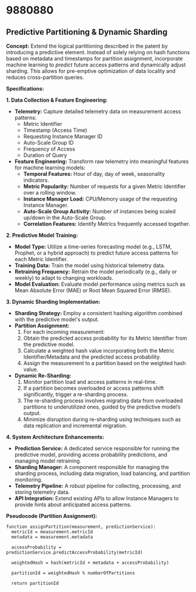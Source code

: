 # 9880880

## Predictive Partitioning & Dynamic Sharding

**Concept:** Extend the logical partitioning described in the patent by introducing a predictive element. Instead of solely relying on hash functions based on metadata and timestamps for partition assignment, incorporate machine learning to *predict* future access patterns and dynamically adjust sharding. This allows for pre-emptive optimization of data locality and reduces cross-partition queries.

**Specifications:**

**1. Data Collection & Feature Engineering:**

*   **Telemetry:** Capture detailed telemetry data on measurement access patterns:
    *   Metric Identifier
    *   Timestamp (Access Time)
    *   Requesting Instance Manager ID
    *   Auto-Scale Group ID
    *   Frequency of Access
    *   Duration of Query
*   **Feature Engineering:**  Transform raw telemetry into meaningful features for machine learning models:
    *   **Temporal Features:** Hour of day, day of week, seasonality indicators.
    *   **Metric Popularity:**  Number of requests for a given Metric Identifier over a rolling window.
    *   **Instance Manager Load:** CPU/Memory usage of the requesting Instance Manager.
    *   **Auto-Scale Group Activity:** Number of instances being scaled up/down in the Auto-Scale Group.
    *   **Correlation Features:**  Identify Metrics frequently accessed together.

**2. Predictive Model Training:**

*   **Model Type:** Utilize a time-series forecasting model (e.g., LSTM, Prophet, or a hybrid approach) to predict future access patterns for each Metric Identifier.
*   **Training Data:** Train the model using historical telemetry data.
*   **Retraining Frequency:** Retrain the model periodically (e.g., daily or weekly) to adapt to changing workloads.
*   **Model Evaluation:** Evaluate model performance using metrics such as Mean Absolute Error (MAE) or Root Mean Squared Error (RMSE).

**3. Dynamic Sharding Implementation:**

*   **Sharding Strategy:** Employ a consistent hashing algorithm combined with the predictive model's output.
*   **Partition Assignment:**  
    1.  For each incoming measurement:
    2.  Obtain the predicted access probability for its Metric Identifier from the predictive model.
    3.  Calculate a weighted hash value incorporating both the Metric Identifier/Metadata and the predicted access probability.
    4.  Assign the measurement to a partition based on the weighted hash value.
*   **Dynamic Re-Sharding:**
    1.  Monitor partition load and access patterns in real-time.
    2.  If a partition becomes overloaded or access patterns shift significantly, trigger a re-sharding process.
    3.  The re-sharding process involves migrating data from overloaded partitions to underutilized ones, guided by the predictive model’s output.
    4.  Minimize disruption during re-sharding using techniques such as data replication and incremental migration.

**4. System Architecture Enhancements:**

*   **Prediction Service:**  A dedicated service responsible for running the predictive model, providing access probability predictions, and managing model retraining.
*   **Sharding Manager:** A component responsible for managing the sharding process, including data migration, load balancing, and partition monitoring.
*   **Telemetry Pipeline:** A robust pipeline for collecting, processing, and storing telemetry data.
*   **API Integration:** Extend existing APIs to allow Instance Managers to provide hints about anticipated access patterns.

**Pseudocode (Partition Assignment):**

```
function assignPartition(measurement, predictionService):
  metricId = measurement.metricId
  metadata = measurement.metadata
  
  accessProbability = predictionService.predictAccessProbability(metricId)
  
  weightedHash = hash(metricId + metadata + accessProbability)
  
  partitionId = weightedHash % numberOfPartitions
  
  return partitionId
```
